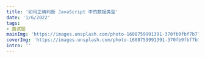 ```yaml
---
title: '如何正确判断 JavaScript 中的数据类型'
date: '1/6/2022'
tags:
- 面试题
mainImg: 'https://images.unsplash.com/photo-1608759991391-370fb9fbf7b7?crop=entropy&cs=tinysrgb&fit=max&fm=jpg&ixid=MnwxNjUyNjZ8MHwxfHJhbmRvbXx8fHx8fHx8fDE2NDE0NTQ4OTM&ixlib=rb-1.2.1&q=80&w=1080'
coverImg: 'https://images.unsplash.com/photo-1608759991391-370fb9fbf7b7?crop=entropy&cs=tinysrgb&fit=max&fm=jpg&ixid=MnwxNjUyNjZ8MHwxfHJhbmRvbXx8fHx8fHx8fDE2NDE0NTQ4OTM&ixlib=rb-1.2.1&q=80&w=400'
intro: ''
---
```


